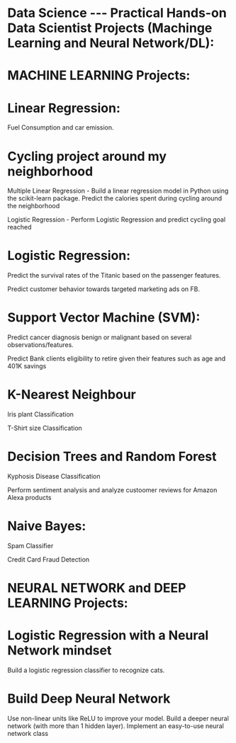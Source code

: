 # Data Science --- Practical Hands-on Data Scientist Projects (Machinge Learning and Neural Network/DL):

# MACHINE LEARNING Projects:

# Linear Regression:
Fuel Consumption and car emission. 

# Cycling project around my neighborhood
Multiple Linear Regression - Build a linear regression model in Python using the scikit-learn package. Predict the calories spent during cycling around the neighborhood

Logistic Regression - Perform Logistic Regression and predict cycling goal reached

# Logistic Regression:
Predict the survival rates of the Titanic based on the passenger features.

Predict customer behavior towards targeted marketing ads on FB.

# Support Vector Machine (SVM):
Predict cancer diagnosis benign or malignant based on several observations/features.

Predict Bank clients eligibility to retire given their features such as age and 401K savings

# K-Nearest Neighbour
Iris plant Classification

T-Shirt size Classification

# Decision Trees and Random Forest
Kyphosis Disease Classification

Perform sentiment analysis and analyze custoomer reviews for Amazon Alexa products

# Naive Bayes: 
Spam Classifier 

Credit Card Fraud Detection

# NEURAL NETWORK and DEEP LEARNING Projects:

# Logistic Regression with a Neural Network mindset
Build a logistic regression classifier to recognize cats. 

# Build Deep Neural Network

Use non-linear units like ReLU to improve your model. Build a deeper neural network (with more than 1 hidden layer). Implement an easy-to-use neural network class

